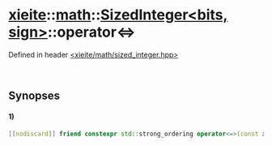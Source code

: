 # [xieite](../../../../../xieite.md)\:\:[math](../../../../../math.md)\:\:[SizedInteger<bits, sign>](../../../../integer.md)\:\:operator<=>
Defined in header [<xieite/math/sized_integer.hpp>](../../../../../../../include/xieite/math/sized_integer.hpp)

&nbsp;

## Synopses
#### 1)
```cpp
[[nodiscard]] friend constexpr std::strong_ordering operator<=>(const xieite::math::SizedInteger<bits, sign> leftComparand, const xieite::math::SizedInteger<bits, sign> rightComparand) noexcept;
```
